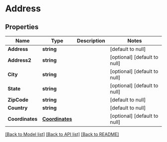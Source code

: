 # Address

## Properties
Name | Type | Description | Notes
------------ | ------------- | ------------- | -------------
**Address** | **string** |  | [default to null]
**Address2** | **string** |  | [optional] [default to null]
**City** | **string** |  | [optional] [default to null]
**State** | **string** |  | [optional] [default to null]
**ZipCode** | **string** |  | [default to null]
**Country** | **string** |  | [default to null]
**Coordinates** | [**Coordinates**](Coordinates.md) |  | [optional] [default to null]

[[Back to Model list]](../README.md#documentation-for-models) [[Back to API list]](../README.md#documentation-for-api-endpoints) [[Back to README]](../README.md)


